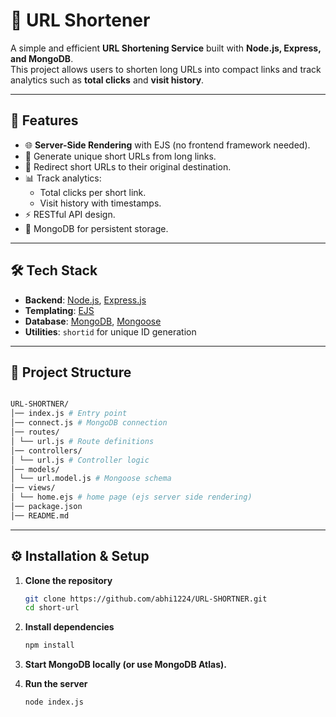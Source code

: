 # 📌 URL Shortener

A simple and efficient **URL Shortening Service** built with **Node.js, Express, and MongoDB**.  
This project allows users to shorten long URLs into compact links and track analytics such as **total clicks** and **visit history**.

---

## 🚀 Features
- 🌐 **Server-Side Rendering** with EJS (no frontend framework needed).  
- 🔗 Generate unique short URLs from long links.  
- 🔁 Redirect short URLs to their original destination.  
- 📊 Track analytics:
  - Total clicks per short link.
  - Visit history with timestamps.  
- ⚡ RESTful API design.  
- 💾 MongoDB for persistent storage.  

---

## 🛠️ Tech Stack
- **Backend**: [Node.js](https://nodejs.org/), [Express.js](https://expressjs.com/) 
- **Templating**: [EJS](https://ejs.co/)   
- **Database**: [MongoDB](https://www.mongodb.com/), [Mongoose](https://mongoosejs.com/)  
- **Utilities**: `shortid` for unique ID generation  

---

## 📂 Project Structure
```bash

URL-SHORTNER/
│── index.js # Entry point
│── connect.js # MongoDB connection
│── routes/
│ └── url.js # Route definitions
│── controllers/
│ └── url.js # Controller logic
│── models/
│ └── url.model.js # Mongoose schema
│── views/
│ └── home.ejs # home page (ejs server side rendering)
│── package.json
│── README.md

```


---

## ⚙️ Installation & Setup

1. **Clone the repository**
   ```bash
   git clone https://github.com/abhi1224/URL-SHORTNER.git
   cd short-url

2. **Install dependencies**
    ```bash
    npm install

3. **Start MongoDB locally (or use MongoDB Atlas).**

4. **Run the server**
    ```bash
    node index.js
